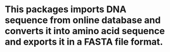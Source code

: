 # This packages imports DNA sequence from online database and converts it into amino acid sequence and exports it in a FASTA file format.